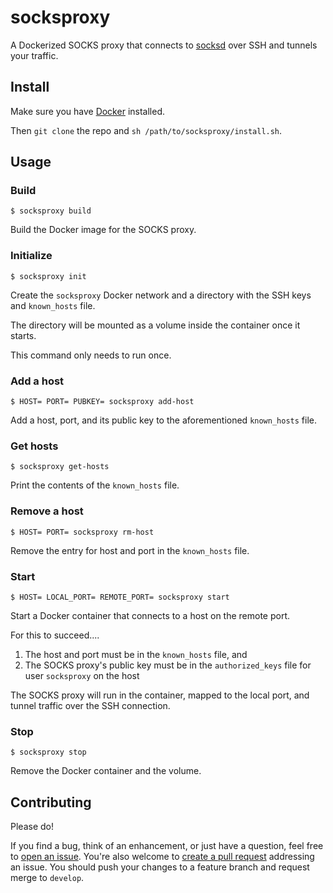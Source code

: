 # socksproxy

A Dockerized SOCKS proxy that connects to [socksd](https://github.com/zbo14/socksd) over SSH and tunnels your traffic.

## Install

Make sure you have [Docker](https://docs.docker.com/install/) installed.

Then `git clone` the repo and `sh /path/to/socksproxy/install.sh`.

## Usage

### Build

`$ socksproxy build`

Build the Docker image for the SOCKS proxy.

### Initialize

`$ socksproxy init`

Create the `socksproxy` Docker network and a directory with the SSH keys and `known_hosts` file.

The directory will be mounted as a volume inside the container once it starts.

This command only needs to run once.

### Add a host

`$ HOST= PORT= PUBKEY= socksproxy add-host`

Add a host, port, and its public key to the aforementioned `known_hosts` file.

### Get hosts

`$ socksproxy get-hosts`

Print the contents of the `known_hosts` file.

### Remove a host

`$ HOST= PORT= socksproxy rm-host`

Remove the entry for host and port in the `known_hosts` file.

### Start

`$ HOST= LOCAL_PORT= REMOTE_PORT= socksproxy start`

Start a Docker container that connects to a host on the remote port.

For this to succeed....
1. The host and port must be in the `known_hosts` file, and
2. The SOCKS proxy's public key must be in the `authorized_keys` file for user `socksproxy` on the host

The SOCKS proxy will run in the container, mapped to the local port, and tunnel traffic over the SSH connection.

### Stop

`$ socksproxy stop`

Remove the Docker container and the volume.

## Contributing

Please do!

If you find a bug, think of an enhancement, or just have a question, feel free to [open an issue](https://github.com/zbo14/socksproxy/issues/new). You're also welcome to [create a pull request](https://github.com/zbo14/socksproxy/compare/develop...) addressing an issue. You should push your changes to a feature branch and request merge to `develop`.
